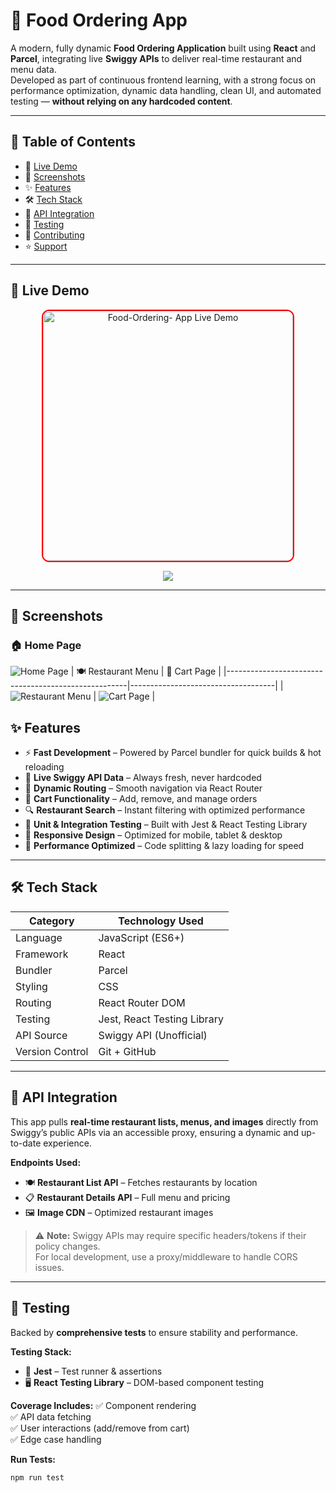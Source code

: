 # 🍔 Food Ordering App

A modern, fully dynamic **Food Ordering Application** built using **React** and **Parcel**, integrating live **Swiggy APIs** to deliver real-time restaurant and menu data.  
Developed as part of continuous frontend learning, with a strong focus on performance optimization, dynamic data handling, clean UI, and automated testing — **without relying on any hardcoded content**.

---

## 📌 Table of Contents
- 🚀 [Live Demo](#-live-demo)
- 📸 [Screenshots](#-screenshots)
- ✨ [Features](#-features)
- 🛠 [Tech Stack](#-tech-stack)
- 📡 [API Integration](#-api-integration)
- 🧪 [Testing](#-testing)
- 🤝 [Contributing](#-contributing)
- ⭐ [Support](#-support)

---

## 🚀 Live Demo

<p align="center">
  <a href="https://fodelivery.netlify.app/" target="_blank" title="View Live Demo">
    <img 
      src="https://raw.githubusercontent.com/rajeshlru/Namaste-React/refs/heads/main/Home%20page.png?" 
      alt="Food-Ordering- App Live Demo" 
      width="400"
      style="border-radius:12px; border: 2px solid #ff0000;" />
  </a>
</p>
<p align="center">
  <a href="https://fodelivery.netlify.app/" target="_blank">
    <img src="https://img.shields.io/badge/🎬%20Watch%20Live%20Demo-ff0000?style=for-the-badge&logo=swiggy&logoColor=white&labelColor=black" />
  </a>
</p>



---

## 📸 Screenshots

### 🏠 Home Page
![Home Page](https://raw.githubusercontent.com/rajeshlru/Namaste-React/refs/heads/main/Home%20page.png?)
| 🍽️ Restaurant Menu                                  | 🛒 Cart Page                         |
|-----------------------------------------------------|------------------------------------|
| ![Restaurant Menu](https://raw.githubusercontent.com/rajeshlru/Namaste-React/refs/heads/main/Restaurant%20Menu%20page.png) | ![Cart Page](https://raw.githubusercontent.com/rajeshlru/Namaste-React/refs/heads/main/Cart.png) |


## ✨ Features
- ⚡ **Fast Development** – Powered by Parcel bundler for quick builds & hot reloading
- 🔄 **Live Swiggy API Data** – Always fresh, never hardcoded
- 🧭 **Dynamic Routing** – Smooth navigation via React Router
- 🛒 **Cart Functionality** – Add, remove, and manage orders
- 🔍 **Restaurant Search** – Instant filtering with optimized performance
- 🧪 **Unit & Integration Testing** – Built with Jest & React Testing Library
- 🎨 **Responsive Design** – Optimized for mobile, tablet & desktop
- 🚀 **Performance Optimized** – Code splitting & lazy loading for speed

---

## 🛠 Tech Stack
| Category        | Technology Used           |
|-----------------|---------------------------|
| Language        | JavaScript (ES6+)         |
| Framework       | React                     |
| Bundler         | Parcel                    |
| Styling         | CSS                       |
| Routing         | React Router DOM          |
| Testing         | Jest, React Testing Library |
| API Source      | Swiggy API (Unofficial)   |
| Version Control | Git + GitHub              |

---

## 📡 API Integration
This app pulls **real-time restaurant lists, menus, and images** directly from Swiggy’s public APIs via an accessible proxy, ensuring a dynamic and up-to-date experience.

**Endpoints Used:**
- 🍽 **Restaurant List API** – Fetches restaurants by location  
- 📋 **Restaurant Details API** – Full menu and pricing  
- 🖼 **Image CDN** – Optimized restaurant images  

> ⚠ **Note:** Swiggy APIs may require specific headers/tokens if their policy changes.  
> For local development, use a proxy/middleware to handle CORS issues.

---

## 🧪 Testing
Backed by **comprehensive tests** to ensure stability and performance.

**Testing Stack:**
- 🧪 **Jest** – Test runner & assertions  
- 🖥 **React Testing Library** – DOM-based component testing  

**Coverage Includes:**
✅ Component rendering  
✅ API data fetching  
✅ User interactions (add/remove from cart)  
✅ Edge case handling  

**Run Tests:**
```bash
npm run test
